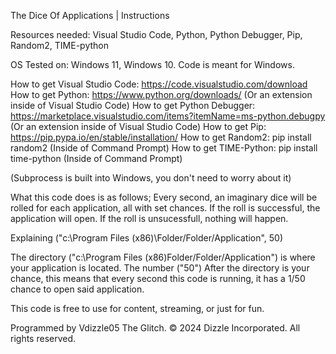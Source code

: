The Dice Of Applications | Instructions

Resources needed: Visual Studio Code, Python, Python Debugger, Pip, Random2, TIME-python

OS Tested on: Windows 11, Windows 10. Code is meant for Windows.

How to get Visual Studio Code: https://code.visualstudio.com/download
How to get Python: https://www.python.org/downloads/ (Or an extension inside of Visual Studio Code)
How to get Python Debugger: https://marketplace.visualstudio.com/items?itemName=ms-python.debugpy (Or an extension inside of Visual Studio Code)
How to get Pip: https://pip.pypa.io/en/stable/installation/
How to get Random2: pip install random2 (Inside of Command Prompt)
How to get TIME-Python: pip install time-python (Inside of Command Prompt)

(Subprocess is built into Windows, you don't need to worry about it)


What this code does is as follows;
Every second, an imaginary dice will be rolled for each application, all with set chances.
If the roll is successful, the application will open. If the roll is unsucessfull, nothing will happen.


Explaining ("c:\Program Files (x86)\Folder/Folder/Application", 50)

The directory ("c:\Program Files (x86)Folder/Folder/Application") is where your application is located.
The number ("50") After the directory is your chance, this means that every second this code is running, it has a 1/50 chance to open said application.


This code is free to use for content, streaming, or just for fun.

Programmed by Vdizzle05 The Glitch.
© 2024 Dizzle Incorporated. All rights reserved.
